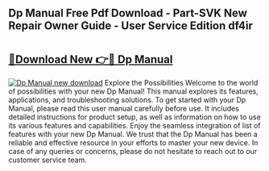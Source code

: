 ## Dp Manual Free Pdf Download - Part-SVK New Repair Owner Guide - User Service Edition df4ir

# <h2><a href="http://bc15243.oget.top/?id=Dp+Manual">🔗Download New 👉🔴 Dp Manual</a></h2>

[![Dp Manual new download](https://i.imgur.com/5g1atiW.png)](http://bc15243.oget.top/?id=Dp+Manual)
Explore the Possibilities Welcome to the world of possibilities with your new Dp Manual! This manual explores its features, applications, and troubleshooting solutions. To get started with your Dp Manual, please read this user manual carefully before use. It includes detailed instructions for product setup, as well as information on how to use its various features and capabilities. Enjoy the seamless integration of list of features with your new Dp Manual. We trust that the Dp Manual has been a reliable and effective resource in your efforts to master your new device. In case of any queries or concerns, please do not hesitate to reach out to our customer service team.
